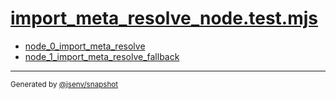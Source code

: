 # [import_meta_resolve_node.test.mjs](../import_meta_resolve_node.test.mjs)


- [node_0_import_meta_resolve](node_0_import_meta_resolve/node_0_import_meta_resolve.md)
- [node_1_import_meta_resolve_fallback](node_1_import_meta_resolve_fallback/node_1_import_meta_resolve_fallback.md)

---

<sub>
  Generated by <a href="https://github.com/jsenv/core/tree/main/packages/tooling/snapshot">@jsenv/snapshot</a>
</sub>

